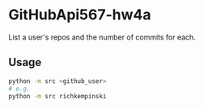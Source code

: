 # GitHubApi567-hw4a

List a user's repos and the number of commits for each.

## Usage
```bash
python -m src <github_user>
# e.g.
python -m src richkempinski
